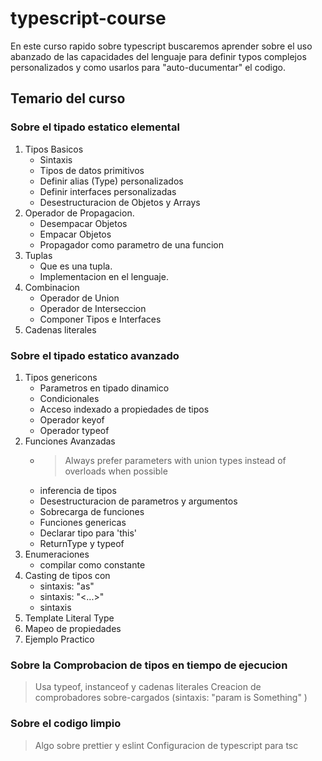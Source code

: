 # typescript-course

En este curso rapido sobre typescript buscaremos aprender sobre el uso abanzado de las capacidades del lenguaje para 
definir typos complejos personalizados y como usarlos para "auto-ducumentar" el codigo.

## Temario del curso

### Sobre el tipado estatico elemental

1. Tipos Basicos
    - Sintaxis
    - Tipos de datos primitivos
    - Definir alias (Type) personalizados
    - Definir interfaces personalizadas
    - Desestructuracion de Objetos y Arrays
2. Operador de Propagacion.
    - Desempacar Objetos
    - Empacar Objetos
    - Propagador como parametro de una funcion
3. Tuplas
    - Que es una tupla.
    - Implementacion en el lenguaje.
4. Combinacion
    - Operador de Union
    - Operador de Interseccion
    - Componer Tipos e Interfaces
5. Cadenas literales
 
### Sobre el tipado estatico avanzado

1. Tipos genericons
    - Parametros en tipado dinamico
    - Condicionales
    - Acceso indexado a propiedades de tipos
    - Operador keyof
    - Operador typeof
2. Funciones Avanzadas
    - > Always prefer parameters with union types instead of overloads when possible
    - inferencia de tipos
    - Desestructuracion de parametros y argumentos
    - Sobrecarga de funciones
    - Funciones genericas
    - Declarar tipo para 'this'
    - ReturnType y typeof 
3. Enumeraciones
    - compilar como constante   
4. Casting de tipos con
    - sintaxis: "as"
    - sintaxis: "<...>"
    - sintaxis 
5. Template Literal Type
6. Mapeo de propiedades
7. Ejemplo Practico

### Sobre la Comprobacion de tipos en tiempo de ejecucion

> Usa typeof, instanceof y cadenas literales
> Creacion de comprobadores sobre-cargados (sintaxis: "param is Something" )
  
### Sobre el codigo limpio

> Algo sobre prettier y eslint
> Configuracion de typescript para tsc
